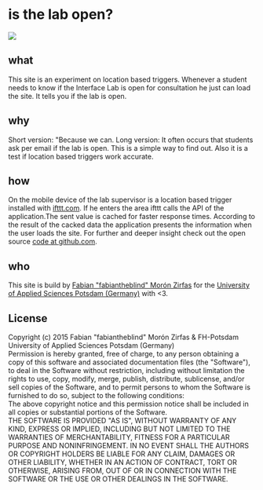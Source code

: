 # is the lab open?

![](https://interface.fh-potsdam.de/is-the-lab-open/badge.svg)  

  
## what  
This site is an experiment on location based triggers. Whenever a student needs to know if the Interface Lab is open for consultation he just can load the site. It tells you if the lab is open.  
  
## why  
Short version: "Because we can. Long version: It often occurs that students ask per email if the lab is open. This is a simple way to find out. Also it is a test if location based triggers work accurate.  
  
## how  
On the mobile device of the lab supervisor is a location based trigger installed with <a href="https://ifttt.com">ifttt.com</a>. If he enters the area ifttt calls the API of the application.The sent value is cached for faster response times. According to the result of the cacked data the application presents the information when the user loads the site. For further and deeper insight check out the open source <a href="https://github.com/FH-Potsdam/is-the-lab-open">code at github.com</a>.  
  
## who  
This site is build by <a href="https://github.com/fabiantheblind">Fabian "fabiantheblind" Morón Zirfas</a> for the <a href="https://github.com/FH-Potsdam">University of Applied Sciences Potsdam (Germany)</a> with <3.  
  
## License

Copyright (c)  2015 Fabian "fabiantheblind" Morón Zirfas & FH-Potsdam University of Applied Sciences Potsdam (Germany)   
Permission is hereby granted, free of charge, to any person obtaining a copy of this software and associated documentation files (the "Software"), to deal in the Software  without restriction, including without limitation the rights to use, copy, modify, merge, publish, distribute, sublicense, and/or sell copies of the Software, and to  permit persons to whom the Software is furnished to do so, subject to the following conditions:  
The above copyright notice and this permission notice shall be included in all copies or substantial portions of the Software.  
THE SOFTWARE IS PROVIDED "AS IS", WITHOUT WARRANTY OF ANY KIND, EXPRESS OR IMPLIED, INCLUDING BUT NOT LIMITED TO THE WARRANTIES OF MERCHANTABILITY, FITNESS FOR A  PARTICULAR PURPOSE AND NONINFRINGEMENT. IN NO EVENT SHALL THE AUTHORS OR COPYRIGHT HOLDERS BE LIABLE FOR ANY CLAIM, DAMAGES OR OTHER LIABILITY, WHETHER IN AN ACTION OF  CONTRACT, TORT OR OTHERWISE, ARISING FROM, OUT OF OR IN CONNECTION WITH THE SOFTWARE OR THE USE OR OTHER DEALINGS IN THE SOFTWARE.  